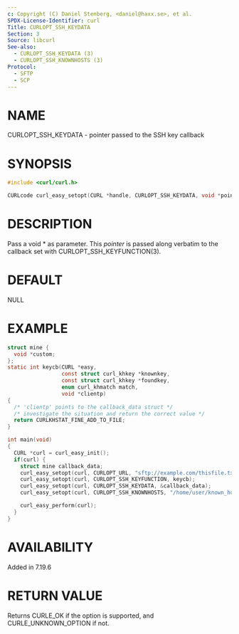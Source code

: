 ```yaml
---
c: Copyright (C) Daniel Stenberg, <daniel@haxx.se>, et al.
SPDX-License-Identifier: curl
Title: CURLOPT_SSH_KEYDATA
Section: 3
Source: libcurl
See-also:
  - CURLOPT_SSH_KEYDATA (3)
  - CURLOPT_SSH_KNOWNHOSTS (3)
Protocol:
  - SFTP
  - SCP
---
```


# NAME

CURLOPT_SSH_KEYDATA - pointer passed to the SSH key callback

# SYNOPSIS

~~~c
#include <curl/curl.h>

CURLcode curl_easy_setopt(CURL *handle, CURLOPT_SSH_KEYDATA, void *pointer);
~~~

# DESCRIPTION

Pass a void * as parameter. This *pointer* is passed along verbatim to the
callback set with CURLOPT_SSH_KEYFUNCTION(3).

# DEFAULT

NULL

# EXAMPLE

~~~c
struct mine {
  void *custom;
};
static int keycb(CURL *easy,
                 const struct curl_khkey *knownkey,
                 const struct curl_khkey *foundkey,
                 enum curl_khmatch match,
                 void *clientp)
{
  /* 'clientp' points to the callback_data struct */
  /* investigate the situation and return the correct value */
  return CURLKHSTAT_FINE_ADD_TO_FILE;
}

int main(void)
{
  CURL *curl = curl_easy_init();
  if(curl) {
    struct mine callback_data;
    curl_easy_setopt(curl, CURLOPT_URL, "sftp://example.com/thisfile.txt");
    curl_easy_setopt(curl, CURLOPT_SSH_KEYFUNCTION, keycb);
    curl_easy_setopt(curl, CURLOPT_SSH_KEYDATA, &callback_data);
    curl_easy_setopt(curl, CURLOPT_SSH_KNOWNHOSTS, "/home/user/known_hosts");

    curl_easy_perform(curl);
  }
}
~~~

# AVAILABILITY

Added in 7.19.6

# RETURN VALUE

Returns CURLE_OK if the option is supported, and CURLE_UNKNOWN_OPTION if not.
